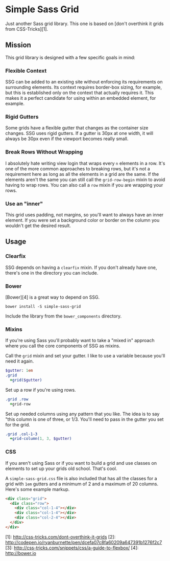 # Simple Sass Grid

Just another Sass grid library. This one is based on [don't overthink it grids
from CSS-Tricks][1].

## Mission

This grid library is designed with a few specific goals in mind:

### Flexible Context

SSG can be added to an existing site without enforcing its requirements on
surrounding elements. Its context requires border-box sizing, for example, but
this is established only on the context that actually requires it.  This makes
it a perfect candidate for using within an embedded element, for example.

### Rigid Gutters

Some grids have a flexible gutter that changes as the container size changes.
SSG uses rigid gutters. If a gutter is 30px at one width, it will always be 30px
even if the viewport becomes really small.

### Break Rows Without Wrapping

I absolutely hate writing view login that wraps every `n` elements in a row.
It's one of the more common approaches to breaking rows, but it's not a
requirement here as long as all the elements in a grid are the same. If the
elements aren't the same you can still call the `grid-row-begin` mixin to avoid
having to wrap rows. You can also call a `row` mixin if you are wrapping your
rows.

### Use an "inner"

This grid uses padding, not margins, so you'll want to always have an inner
element. If you were set a background color or border on the column you wouldn't
get the desired result.

## Usage

### Clearfix

SSG depends on having a `clearfix` mixin. If you don't already have one, there's
one in the directory you can include.

### Bower

[Bower][4] is a great way to depend on SSG.

```
bower install -S simple-sass-grid
```

Include the library from the `bower_components` directory.

### Mixins

If you're using Sass you'll probably want to take a "mixed in" approach where
you call the core components of SSG as mixins.

Call the `grid` mixin and set your gutter. I like to use a variable because
you'll need it again.

```sass
$gutter: 1em
.grid
  +grid($gutter)
```

Set up a row if you're using rows.

```sass
.grid .row
  +grid-row
```

Set up needed columns using any pattern that you like. The idea is to say "this
column is one of three, or 1/3. You'll need to pass in the gutter you set for
the grid.

```sass
.grid .col-1-3
  +grid-column(1, 3, $gutter)
```

### CSS

If you aren't using Sass or if you want to build a grid and use classes on
elements to set up your grids old school. That's cool.

A `simple-sass-grid.css` file is also included that has all the classes for a
grid with `1em` gutters and a minimum of 2 and a maximum of 20 columns. Here's
some example markup.

```html
<div class="grid">
  <div class="row">
    <div class="col-1-4"></div>
    <div class="col-1-4"></div>
    <div class="col-2-4"></div>
  </div>
</div>
```

[1]: http://css-tricks.com/dont-overthink-it-grids [2]:
http://codepen.io/ryanburnette/pen/dcefa07c8fa60209a647391b1276f2c7 [3]:
http://css-tricks.com/snippets/css/a-guide-to-flexbox/ [4]: http://bower.io
